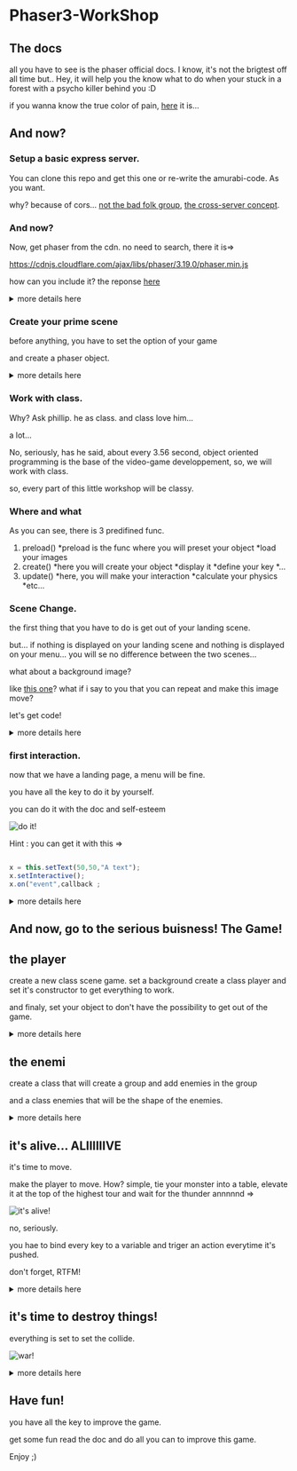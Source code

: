 # Phaser3-WorkShop

## The docs

all you have to see is the phaser official docs.
I know, it's not the brigtest off all time but.. 
Hey, it will help you the know what to do when your stuck in a forest with a psycho killer behind you :D

if you wanna know the true color of pain, [here](https://phaser.io/) it is...

## And now?

### Setup a basic express server. 

You can clone this repo and get this one or re-write the amurabi-code.
As you want.

why? because of cors... [not the bad folk group](https://www.youtube.com/watch?v=vzerbXFwGCE), [the cross-server concept](https://www.google.com/search?q=cors&rlz=1C1CHBF_frBE877BE877&oq=cors&aqs=chrome.0.69i59l3j0l5.807j0j4&sourceid=chrome&ie=UTF-8).

### And now?

Now, get phaser from the cdn.
no need to search, there it is=>

https://cdnjs.cloudflare.com/ajax/libs/phaser/3.19.0/phaser.min.js

how can you include it? 
the reponse [here](https://sd.keepcalms.com/i/keep-calm-and-read-the-fucking-manual-2.png)

<details>
 <summary>more details here</summary>
 HAHAHAHAHA. GOTCHA.

 No, seriously, you can include it like any javascript frontend library whit a script tag.
</details>

### Create your prime scene

before anything, you have to set the option of your game

and create a phaser object.

<details>
 <summary>more details here</summary>

in a index.js file=>
```javascript
 var config = {
    type: Phaser.AUTO,
    width: 800,
    height: 600,
    physics: {
        default: 'arcade',
        arcade: {
            gravity: { y: 0, x: 0 }
        }
    },
    scene: [LandingScene]
};

const game = new Phaser.Game(config);
``` 

in another js file.
(don't forget to add it to your HTML file)

```javascript
class LandingScene extends Phaser.Scene{
    constructor() {
        super("LandingScene");
    }

    preload (){
    }

    create (){
    }

    update(){
    }
}
``` 
</details>

### Work with class. 

Why?
Ask phillip.
he as class. 
and class love him... 

a lot...

No, seriously, has he said, about every 3.56 second, object oriented programming is the base of the video-game developpement, so, we will work with class.

so, every part of this little workshop will be classy.

### Where and what 

As you can see, there is 3 predifined func.

1. preload()
        *preload is the func where you will preset your object
        *load your images
2. create()
        *here you will create your object 
        *display it
        *define your key
        *...
3. update()
        *here, you will make your interaction
        *calculate your physics
        *etc...

### Scene Change. 

the first thing that you have to do is get out of your landing scene.

but... if nothing is displayed on your landing scene and nothing is displayed on your menu... you will se no difference between the two scenes... 

what about a background image? 

like [this one](./asset/background.jpg)?
what if i say to you that you can repeat and make this image move? 

let's get code!

<details>
 <summary>more details here</summary>

```javascript
preload (){
        this.width =  this.sys.game.canvas.width
        this.height =  this.sys.game.canvas.height;
        this.load.image("Bg",`./asset/SpaceBackGround.jpg`);

    }

    create (){
        this.background = this.add.tileSprite(400,300,800,600,"Bg").setDisplaySize(this.width, this.height);
        this.movingBackground = this.add.tileSprite(400, 300, 800, 600, "Bg");
        this.movingBackground.alpha = 0.5;


        this.add.text(320,280,"Landing").setColor("rgba(255,255,255,1)").setBackgroundColor("rgba(0,0,0,0.4)");
        this.add.text(320,300,"Press Enter",).setColor("rgba(255,255,255,1)").setBackgroundColor("rgba(0,0,0,0.4)");

        this.input.keyboard.on("keyup",(evt)=>{
            console.log(evt.code);
            if(evt.code == "Enter"){
                this.scene.start("MenuScene");
            }
        });
    }

    update(){
        this.movingBackground.tilePositionX += 0.1;
        this.movingBackground.tilePositionY += 0.1;
        
        this.background.tilePositionX += 0.3;
        this.background.tilePositionY += 0.3;
    }

}
```
</details>

### first interaction.

now that we have a landing page, a menu will be fine.

you have all the key to do it by yourself.

you can do it with the doc and self-esteem

![do it!](https://images.genius.com/2b790e48bcd9779bce4dc5bc74a01118.563x1000x1.png "do it!")


Hint : you can get it with this => 
```javascript

x = this.setText(50,50,"A text"); 
x.setInteractive();
x.on("event",callback ;

```


<details>
 <summary>more details here</summary>

do not forget, a new js file to include to the html file 

```javascript
class MenuScene extends Phaser.Scene{
    constructor() {
        super({key: "MenuScene"});
    }

    preload (){
        this.width =  this.sys.game.canvas.width
        this.height =  this.sys.game.canvas.height;
    }
    create (){

        this.background = this.add.tileSprite(400,300,800,600,"Bg").setDisplaySize(this.width, this.height);
        this.movingBackground = this.add.tileSprite(400, 300, 800, 600, "Bg");
        this.movingBackground.alpha = 0.5;

        let start = this.add.text(100,100,"Start").setColor("rgba(255,255,255,1)").setBackgroundColor("rgba(0,0,0,0.4)");;
        start.setInteractive();
        start.on('pointerover', () => {
            start.setText("Go ahead buddy!"); 
        });

        start.on('pointerdown', () => {
            start.setText("You can always stop now!"); 
        });
        
        start.on('pointerup', () => {
            this.scene.start("GameScene"); 
        });
        
        start.on('pointerout', () => {
            start.setText("Start"); 
        });

        let option = this.add.text(100,200,"Option").setColor("rgba(255,255,255,1)").setBackgroundColor("rgba(0,0,0,0.4)");;
        option.setInteractive();
        
        let quitGame = this.add.text(100,300,"Quit").setColor("rgba(255,255,255,1)").setBackgroundColor("rgba(0,0,0,0.4)");;
        quitGame.setInteractive();
        quitGame.on('pointerover', () => {
            quitGame.setText("Why???!!??"); 
        });

        quitGame.on('pointerdown', () => {
            quitGame.setText("don't leave me! i'm afraid of the dark"); 
        });
        
        quitGame.on('pointerup', () => {
            this.sys.game.destroy(true);    
        });
        
        quitGame.on('pointerout', () => {
            quitGame.setText("Quit"); 
        });

    }
    update(){
        this.movingBackground.tilePositionX += 0.1;
        this.movingBackground.tilePositionY += 0.1;
        
        this.background.tilePositionX += 0.3;
        this.background.tilePositionY += 0.3;
    }
}
```
</details>


## And now, go to the serious buisness! The Game!

## the player

create a new class scene game. 
set a background
create a class player
and set it's constructor to get everything to work.

and finaly, set your object to don't have the possibility to get out of the game.

<details>
 <summary>more details here</summary>

create a player.js, include it in the html file 

```javascript
class Player extends Phaser.Physics.Arcade.Sprite {
  constructor(scene, x, y) {
    super(scene, x, y, "playerShip");
    // display player 
    scene.sys.displayList.add(this);
    //??? this make potatoes
    scene.sys.updateList.add(this);
    //this activate the physics
    scene.sys.arcadePhysics.world.enableBody(this, 0);

    //the player won't go out of the world
    this.setCollideWorldBounds(true);
    // get the player in the correct position (thank to the sprite.)
  }
}
```

in the preload of the scene game
```javascript
this.load.image("playerShip", "./../../../asset/spaceship_small_blue.png");
```

in the create of the game scene created =>

```javascript

// create the player
    this.player = new Player(this, 300, 300);
```
</details>

## the enemi

create a class that will create a group and add enemies in the group

and a class enemies that will be the shape of the enemies.

<details>
 <summary>more details here</summary>

the enemies industry

```javascript
class IndustryEnnemi {
  constructor(sprite, gameObj, target) {
    //creating enemies groups
    this.ennemies = gameObj.physics.add.group();
    }

  createEnemies() {
    //if X or Y is not assigned, it's random

    let x, y, rot;

    x = x || Phaser.Math.Between(20, 780);
    y = Phaser.Math.Between(20, 580);
    rot = Phaser.Math.Between(-180, 180);

    //adding to the group
    const enemi = new Enemi(this.gameObj, x, y, rot, this.sprite, this.target);
    this.ennemies.add(enemi);
    //set the collide with the world bounds
    enemi.setCollideWorldBounds(true);
  }
}
```
the enemy shape

```javascript
class Enemi extends Phaser.Physics.Arcade.Sprite {
  constructor(scene, x, y, rot, sprite) {
    super(scene, x, y, sprite);
    // display player
    scene.sys.displayList.add(this);
    //??? this make potatoes
    scene.sys.updateList.add(this);
    //this activate the physics
    scene.sys.arcadePhysics.world.enableBody(this, 0);

    this.angle = rot;
    this.vel = 0;
  }
```

</details>

## it's alive... ALIIIIIIVE

it's time to move.

make the player to move.
How? 
simple, tie your monster into a table, elevate it at the top of the highest tour and wait for the thunder annnnnd => 

![it's alive!](http://investwithanedge.com/wp-content/uploads/2019/10/102119-IMO-Image-v2.jpg "it's alive!")

no, seriously. 

you hae to bind every key to a variable and triger an action everytime it's pushed.

don't forget, RTFM!

<details>
 <summary>more details here</summary>

in the player player class.
in the constructor 

```javascript

    // get the player in the correct position (thank to the sprite.)
    this.angle = 90;

    //define the player velocity that will be used by setVelocity
    this.vel = 0;

    this.keyZ = scene.input.keyboard.addKey(Phaser.Input.Keyboard.KeyCodes.Z);
    this.keyQ = scene.input.keyboard.addKey(Phaser.Input.Keyboard.KeyCodes.Q);
    this.keyS = scene.input.keyboard.addKey(Phaser.Input.Keyboard.KeyCodes.S);
    this.keyD = scene.input.keyboard.addKey(Phaser.Input.Keyboard.KeyCodes.D);

```

create some methode in the player class

```javascript
move() {
    if (this.keyZ.isDown) {
      this.accelerate();
    }
    if (this.keyS.isDown) {
      this.decelerate();
    }
    if (this.keyQ.isDown) {
      this.turnLeft();
    }
    if (this.keyD.isDown) {
      this.turnRight();
    }
  }
accelerate() {
    if (this.vel < 400) {
      this.vel += 3;
    } else {
    }
    this.setVelocity(
      Math.sin(this.rotation) * this.vel,
      Math.cos(this.rotation) * -this.vel
    ); // 1
    this.displaySpeed.setText(`speed : ${this.vel}`);
  }
decelerate() {
    if (this.vel > 0) {
      this.vel -= 3;
    }
    this.setVelocity(
      Math.sin(this.rotation) * this.vel,
      Math.cos(this.rotation) * -this.vel
    );
    this.displaySpeed.setText(`speed : ${this.vel}`);
  }

turnLeft() {
    this.setVelocity(
      Math.sin(this.rotation) * this.vel,
      Math.cos(this.rotation) * -this.vel
    );
    this.angle -= 6;
    this.displayRotation.setText(`angle : ${this.angle.toFixed(0)}`);
  }

turnRight() {
    this.setVelocity(
      Math.sin(this.rotation) * this.vel,
      Math.cos(this.rotation) * -this.vel
    );
    this.angle += 6;
    this.displayRotation.setText(`angle : ${this.angle.toFixed(0)}`);
  }
```

```javascript

```

</details>

## it's time to destroy things!

everything is set to set the collide.

![war!](http://m.quickmeme.com/img/ef/ef51fdc3c9500345b4b5ecc3a31c7fa6b2b319f9c09caabe6974be9492d8ddac.jpg "war!")

<details>
 <summary>more details here</summary>

in the player player class.
in the constructor 


in the gamescene class, in the preload

```javascript
    this.physics.add.collider(
      this.player, // attention au nom recursif
      this.industryEnnemi.ennemies,
      this.hitingEnnemi,
      null,
      this
    );
```

in the gamescene class, make a new methode

```javascript
  hitingEnnemi(player, ennemi) {
    ennemi.disableBody(true, true);
  }
```
</details>

## Have fun!

you have all the key to improve the game.

get some fun
read the doc
and do all you can to improve this game.

Enjoy ;)


